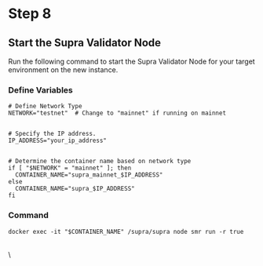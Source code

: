 # Step 8

## Start the Supra Validator Node

Run the following command to start the Supra Validator Node for your target environment on the new instance.

### Define Variables

```
# Define Network Type
NETWORK="testnet"  # Change to "mainnet" if running on mainnet


# Specify the IP address.
IP_ADDRESS="your_ip_address"


# Determine the container name based on network type
if [ "$NETWORK" = "mainnet" ]; then
  CONTAINER_NAME="supra_mainnet_$IP_ADDRESS"
else
  CONTAINER_NAME="supra_$IP_ADDRESS"
fi
```

### Command

```
docker exec -it "$CONTAINER_NAME" /supra/supra node smr run -r true
```

\
\\
